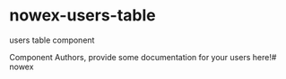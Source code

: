 nowex-users-table
===============================================
users table component

Component Authors, provide some documentation for your users here!# nowex
